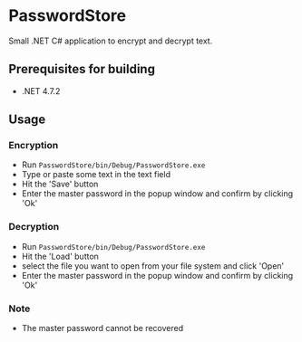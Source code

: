 # PasswordStore
Small .NET C# application to encrypt and decrypt text.

## Prerequisites for building

- .NET 4.7.2

## Usage 

### Encryption

- Run `PasswordStore/bin/Debug/PasswordStore.exe` 
- Type or paste some text in the text field
- Hit the 'Save' button
- Enter the master password in the popup window and confirm by clicking 'Ok'

### Decryption

- Run `PasswordStore/bin/Debug/PasswordStore.exe` 
- Hit the 'Load' button
- select the file you want to open from your file system and click 'Open'
- Enter the master password in the popup window and confirm by clicking 'Ok'

### Note

- The master password cannot be recovered
